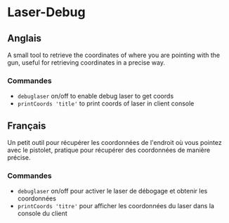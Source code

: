 # Laser-Debug

## Anglais

A small tool to retrieve the coordinates of where you are pointing with the gun, useful for retrieving coordinates in a precise way.

### Commandes

- `debuglaser` on/off to enable debug laser to get coords
- `printCoords 'title'` to print coords of laser in client console

## Français

Un petit outil pour récupérer les coordonnées de l'endroit où vous pointez avec le pistolet, pratique pour récupérer des coordonnées de manière précise.

### Commandes

- `debuglaser` on/off pour activer le laser de débogage et obtenir les coordonnées
- `printCoords 'titre'` pour afficher les coordonnées du laser dans la console du client

